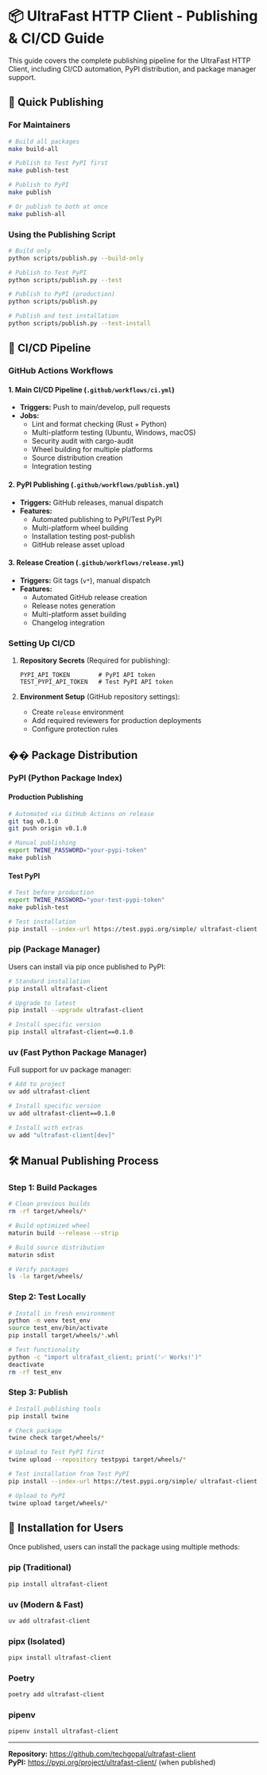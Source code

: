 # 📦 UltraFast HTTP Client - Publishing & CI/CD Guide

This guide covers the complete publishing pipeline for the UltraFast HTTP Client, including CI/CD automation, PyPI distribution, and package manager support.

## 🚀 Quick Publishing

### For Maintainers
```bash
# Build all packages
make build-all

# Publish to Test PyPI first
make publish-test

# Publish to PyPI
make publish

# Or publish to both at once
make publish-all
```

### Using the Publishing Script
```bash
# Build only
python scripts/publish.py --build-only

# Publish to Test PyPI
python scripts/publish.py --test

# Publish to PyPI (production)
python scripts/publish.py

# Publish and test installation
python scripts/publish.py --test-install
```

## 🔧 CI/CD Pipeline

### GitHub Actions Workflows

#### 1. Main CI/CD Pipeline (`.github/workflows/ci.yml`)
- **Triggers:** Push to main/develop, pull requests
- **Jobs:**
  - Lint and format checking (Rust + Python)
  - Multi-platform testing (Ubuntu, Windows, macOS)
  - Security audit with cargo-audit
  - Wheel building for multiple platforms
  - Source distribution creation
  - Integration testing

#### 2. PyPI Publishing (`.github/workflows/publish.yml`)
- **Triggers:** GitHub releases, manual dispatch
- **Features:**
  - Automated publishing to PyPI/Test PyPI
  - Multi-platform wheel building
  - Installation testing post-publish
  - GitHub release asset upload

#### 3. Release Creation (`.github/workflows/release.yml`)
- **Triggers:** Git tags (`v*`), manual dispatch
- **Features:**
  - Automated GitHub release creation
  - Release notes generation
  - Multi-platform asset building
  - Changelog integration

### Setting Up CI/CD

1. **Repository Secrets** (Required for publishing):
   ```
   PYPI_API_TOKEN        # PyPI API token
   TEST_PYPI_API_TOKEN   # Test PyPI API token
   ```

2. **Environment Setup** (GitHub repository settings):
   - Create `release` environment
   - Add required reviewers for production deployments
   - Configure protection rules

## �� Package Distribution

### PyPI (Python Package Index)

#### Production Publishing
```bash
# Automated via GitHub Actions on release
git tag v0.1.0
git push origin v0.1.0

# Manual publishing
export TWINE_PASSWORD="your-pypi-token"
make publish
```

#### Test PyPI
```bash
# Test before production
export TWINE_PASSWORD="your-test-pypi-token"
make publish-test

# Test installation
pip install --index-url https://test.pypi.org/simple/ ultrafast-client
```

### pip (Package Manager)
Users can install via pip once published to PyPI:
```bash
# Standard installation
pip install ultrafast-client

# Upgrade to latest
pip install --upgrade ultrafast-client

# Install specific version
pip install ultrafast-client==0.1.0
```

### uv (Fast Python Package Manager)
Full support for uv package manager:
```bash
# Add to project
uv add ultrafast-client

# Install specific version
uv add ultrafast-client==0.1.0

# Install with extras
uv add "ultrafast-client[dev]"
```

## 🛠️ Manual Publishing Process

### Step 1: Build Packages
```bash
# Clean previous builds
rm -rf target/wheels/*

# Build optimized wheel
maturin build --release --strip

# Build source distribution
maturin sdist

# Verify packages
ls -la target/wheels/
```

### Step 2: Test Locally
```bash
# Install in fresh environment
python -m venv test_env
source test_env/bin/activate
pip install target/wheels/*.whl

# Test functionality
python -c "import ultrafast_client; print('✅ Works!')"
deactivate
rm -rf test_env
```

### Step 3: Publish
```bash
# Install publishing tools
pip install twine

# Check package
twine check target/wheels/*

# Upload to Test PyPI first
twine upload --repository testpypi target/wheels/*

# Test installation from Test PyPI
pip install --index-url https://test.pypi.org/simple/ ultrafast-client

# Upload to PyPI
twine upload target/wheels/*
```

## 🎉 Installation for Users

Once published, users can install the package using multiple methods:

### pip (Traditional)
```bash
pip install ultrafast-client
```

### uv (Modern & Fast)
```bash
uv add ultrafast-client
```

### pipx (Isolated)
```bash
pipx install ultrafast-client
```

### Poetry
```bash
poetry add ultrafast-client
```

### pipenv
```bash
pipenv install ultrafast-client
```

---

**Repository:** https://github.com/techgopal/ultrafast-client  
**PyPI:** https://pypi.org/project/ultrafast-client/ (when published)
